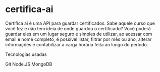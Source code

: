 # certifica-ai

Certifica aí é uma API para guardar certificados. 
Sabe aquele curso que você fez e não tem ideia de onde guardou o certificado? Você poderá guardar eles em um lugar seguro e simples de utilizar, ao acessar com email e nome completo, é possível listar, filtrar por mês ou ano, alterar informações e contabilizar a carga horária feita ao longo do período.

Tecnologias usadas

Git
Node.JS
MongoDB

